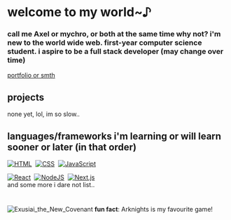 # welcome to my world~♪

### call me Axel or mychro, or both at the same time why not? i'm new to the world wide web. first-year computer science student. i aspire to be a full stack developer (may change over time)

[portfolio or smth](https://axelmychro.github.io)

## projects

none yet, lol, im so slow..

## languages/frameworks i'm learning or will learn sooner or later (in that order)

[![HTML](https://img.shields.io/badge/HTML-%23E34F26.svg?logo=html5&logoColor=white)](#)&nbsp;
[![CSS](https://img.shields.io/badge/CSS-639?logo=css&logoColor=fff)](#)&nbsp;
[![JavaScript](https://img.shields.io/badge/JavaScript-F7DF1E?logo=javascript&logoColor=000)](#)&nbsp;

[![React](https://img.shields.io/badge/React-%2320232a.svg?logo=react&logoColor=%2361DAFB)](#)&nbsp;
[![NodeJS](https://img.shields.io/badge/Node.js-6DA55F?logo=node.js&logoColor=white)](#)&nbsp;
[![Next.js](https://img.shields.io/badge/Next.js-black?logo=next.js&logoColor=white)](#)&nbsp;\
and some more i dare not list..
#

![Exusiai_the_New_Covenant](https://arknights.wiki.gg/images/Exusiai_the_New_Covenant_Elite_2.png)
**fun fact**: Arknights is my favourite game!
